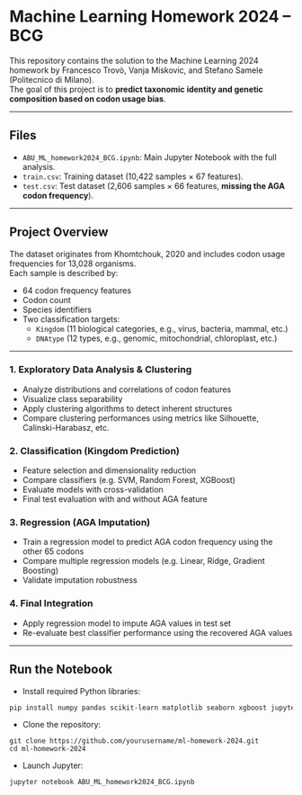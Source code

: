 # Machine Learning Homework 2024 – BCG

This repository contains the solution to the Machine Learning 2024 homework by Francesco Trovò, Vanja Miskovic, and Stefano Samele (Politecnico di Milano).  
The goal of this project is to **predict taxonomic identity and genetic composition based on codon usage bias**.

---

## Files
- `ABU_ML_homework2024_BCG.ipynb`: Main Jupyter Notebook with the full analysis.
- `train.csv`: Training dataset (10,422 samples × 67 features).
- `test.csv`: Test dataset (2,606 samples × 66 features, **missing the AGA codon frequency**).

---
## Project Overview
The dataset originates from Khomtchouk, 2020 and includes codon usage frequencies for 13,028 organisms.  
Each sample is described by:
- 64 codon frequency features
- Codon count
- Species identifiers
- Two classification targets:
  - `Kingdom` (11 biological categories, e.g., virus, bacteria, mammal, etc.)
  - `DNAtype` (12 types, e.g., genomic, mitochondrial, chloroplast, etc.)
---
### 1. Exploratory Data Analysis & Clustering
- Analyze distributions and correlations of codon features
- Visualize class separability
- Apply clustering algorithms to detect inherent structures
- Compare clustering performances using metrics like Silhouette, Calinski-Harabasz, etc.

### 2. Classification (Kingdom Prediction)
- Feature selection and dimensionality reduction
- Compare classifiers (e.g. SVM, Random Forest, XGBoost)
- Evaluate models with cross-validation
- Final test evaluation with and without AGA feature

### 3. Regression (AGA Imputation)
- Train a regression model to predict AGA codon frequency using the other 65 codons
- Compare multiple regression models (e.g. Linear, Ridge, Gradient Boosting)
- Validate imputation robustness

### 4. Final Integration
- Apply regression model to impute AGA values in test set
- Re-evaluate best classifier performance using the recovered AGA values

---

## Run the Notebook
- Install required Python libraries:
```bash
pip install numpy pandas scikit-learn matplotlib seaborn xgboost jupyter
```
- Clone the repository:
```
git clone https://github.com/yourusername/ml-homework-2024.git
cd ml-homework-2024
```
- Launch Jupyter:
```
jupyter notebook ABU_ML_homework2024_BCG.ipynb
```
